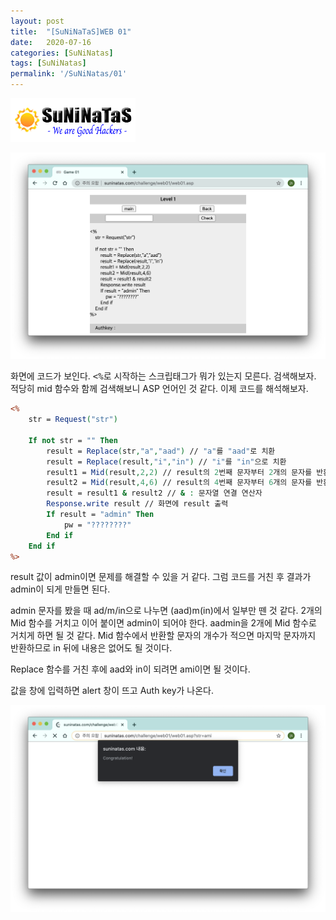 ```yaml
---
layout: post
title:  "[SuNiNaTaS]WEB 01"
date:   2020-07-16
categories: [SuNiNatas]
tags: [SuNiNatas]
permalink: '/SuNiNatas/01'
---
```


![suninatas](https://github.com/kkarung/kkarung.github.io/blob/master/assets/image/suninatas.gif?raw=true)

![0101](https://github.com/kkarung/kkarung.github.io/blob/master/assets/image/suninatas/0101.png?raw=true)

화면에 코드가 보인다. <kbd><%</kbd>로 시작하는 스크립태그가 뭐가 있는지 모른다. 검색해보자. 적당히 mid 함수와 함께 검색해보니 ASP 언어인 것 같다. 이제 코드를 해석해보자.

```ASP
<%
    str = Request("str")

    If not str = "" Then
        result = Replace(str,"a","aad") // "a"를 "aad"로 치환
        result = Replace(result,"i","in") // "i"를 "in"으로 치환
        result1 = Mid(result,2,2) // result의 2번째 문자부터 2개의 문자를 반환함
        result2 = Mid(result,4,6) // result의 4번째 문자부터 6개의 문자를 반환함
        result = result1 & result2 // & : 문자열 연결 연산자
        Response.write result // 화면에 result 출력
        If result = "admin" Then
            pw = "????????"
        End if
    End if
%>
```

result 값이 admin이면 문제를 해결할 수 있을 거 같다. 그럼 코드를 거친 후 결과가 admin이 되게 만들면 된다.<br>

admin 문자를 봤을 때 ad/m/in으로 나누면 (aad)m(in)에서 일부만 뗀 것 같다. 2개의 Mid 함수를 거치고 이어 붙이면 admin이 되어야 한다. aadmin을 2개에 Mid 함수로 거치게 하면 될 것 같다. Mid 함수에서 반환할 문자의 개수가 적으면 마지막 문자까지 반환하므로 in 뒤에 내용은 없어도 될 것이다.<br>

Replace 함수를 거친 후에 aad와 in이 되려면 ami이면 될 것이다.<br>

값을 창에 입력하면 alert 창이 뜨고 Auth key가 나온다.

![0102](https://github.com/kkarung/kkarung.github.io/blob/master/assets/image/suninatas/0102.png?raw=true)